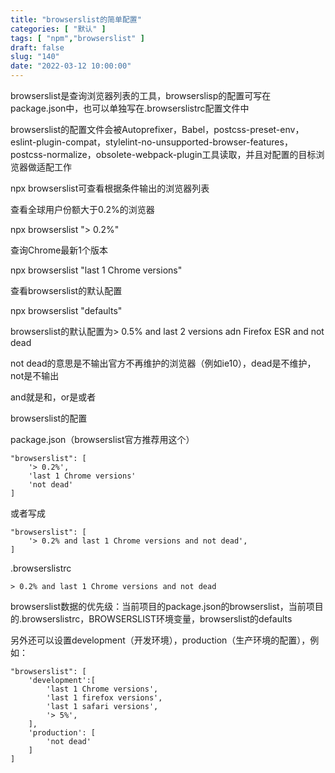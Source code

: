 ```yaml
---
title: "browserslist的简单配置"
categories: [ "默认" ]
tags: [ "npm","browserslist" ]
draft: false
slug: "140"
date: "2022-03-12 10:00:00"
---
```


browserslist是查询浏览器列表的工具，browserslisp的配置可写在package.json中，也可以单独写在.browserslistrc配置⽂件中

browserslist的配置文件会被Autoprefixer，Babel，postcss-preset-env，eslint-plugin-compat，stylelint-no-unsupported-browser-features，postcss-normalize，obsolete-webpack-plugin工具读取，并且对配置的目标浏览器做适配工作




npx browserslist可查看根据条件输出的浏览器列表

查看全球用户份额大于0.2%的浏览器

npx browserslist "> 0.2%"

查询Chrome最新1个版本

npx browserslist "last 1 Chrome versions"

查看browserslist的默认配置

npx browserslist "defaults"

browserslist的默认配置为> 0.5% and last 2 versions adn Firefox ESR and not dead

not dead的意思是不输出官方不再维护的浏览器（例如ie10），dead是不维护，not是不输出

and就是和，or是或者

browserslist的配置

package.json（browserslist官方推荐用这个）

    "browserslist": [
        '> 0.2%',
        'last 1 Chrome versions'
        'not dead'
    ]


或者写成

    "browserslist": [
        '> 0.2% and last 1 Chrome versions and not dead',
    ]



.browserslistrc

    > 0.2% and last 1 Chrome versions and not dead


browserslist数据的优先级：当前项目的package.json的browserslist，当前项目的.browserslistrc，BROWSERSLIST环境变量，browserslist的defaults


另外还可以设置development（开发环境），production（生产环境的配置），例如：


    "browserslist": [
        'development':[
            'last 1 Chrome versions',
            'last 1 firefox versions',
            'last 1 safari versions',
            '> 5%',
        ],
        'production': [
            'not dead'
        ]
    ]



